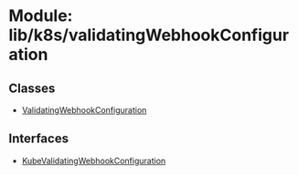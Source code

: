 # Module: lib/k8s/validatingWebhookConfiguration

## Classes

- [ValidatingWebhookConfiguration](../classes/lib_k8s_validatingWebhookConfiguration.ValidatingWebhookConfiguration.md)

## Interfaces

- [KubeValidatingWebhookConfiguration](../interfaces/lib_k8s_validatingWebhookConfiguration.KubeValidatingWebhookConfiguration.md)

